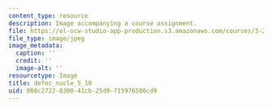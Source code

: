 ```yaml
---
content_type: resource
description: Image accompanying a course assignment.
file: https://ol-ocw-studio-app-production.s3.amazonaws.com/courses/3-22-mechanical-behavior-of-materials-spring-2008/008c2722830041cb25d9715976586cd9_defec_nucle_5_10.jpg
file_type: image/jpeg
image_metadata:
  caption: ''
  credit: ''
  image-alt: ''
resourcetype: Image
title: defec_nucle_5_10
uid: 008c2722-8300-41cb-25d9-715976586cd9
---
```

